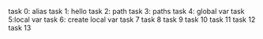task 0: alias
task 1: hello
task 2: path
task 3: paths
task 4: global var
task 5:local var
task 6: create local var
task 7
task 8
task 9
task 10
task 11
task 12
task 13
